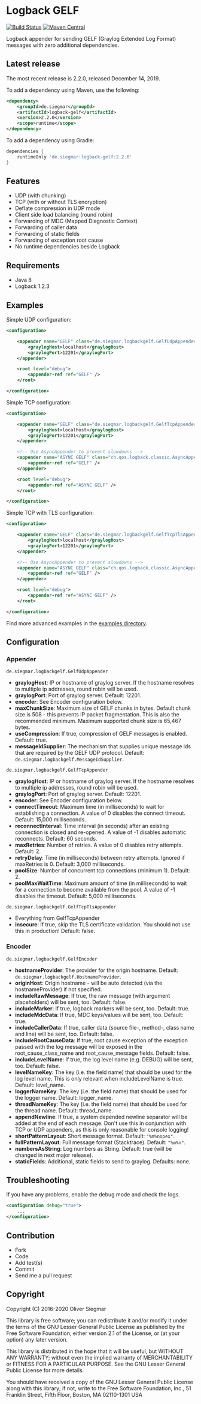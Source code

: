 # Logback GELF

[![Build Status](https://api.travis-ci.org/osiegmar/logback-gelf.svg)](https://travis-ci.org/osiegmar/logback-gelf)
[![Maven Central](https://maven-badges.herokuapp.com/maven-central/de.siegmar/logback-gelf/badge.svg)](https://maven-badges.herokuapp.com/maven-central/de.siegmar/logback-gelf)

Logback appender for sending GELF (Graylog Extended Log Format) messages with zero additional
dependencies.


## Latest release

The most recent release is 2.2.0, released December 14, 2019.

To add a dependency using Maven, use the following:

```xml
<dependency>
    <groupId>de.siegmar</groupId>
    <artifactId>logback-gelf</artifactId>
    <version>2.2.0</version>
    <scope>runtime</scope>
</dependency>
```

To add a dependency using Gradle:

```gradle
dependencies {
    runtimeOnly 'de.siegmar:logback-gelf:2.2.0'
}
```


## Features

- UDP (with chunking)
- TCP (with or without TLS encryption)
- Deflate compression in UDP mode
- Client side load balancing (round robin)
- Forwarding of MDC (Mapped Diagnostic Context)
- Forwarding of caller data
- Forwarding of static fields
- Forwarding of exception root cause
- No runtime dependencies beside Logback


## Requirements

- Java 8
- Logback 1.2.3


## Examples

Simple UDP configuration:

```xml
<configuration>

    <appender name="GELF" class="de.siegmar.logbackgelf.GelfUdpAppender">
        <graylogHost>localhost</graylogHost>
        <graylogPort>12201</graylogPort>
    </appender>

    <root level="debug">
        <appender-ref ref="GELF" />
    </root>

</configuration>
```

Simple TCP configuration:

```xml
<configuration>

    <appender name="GELF" class="de.siegmar.logbackgelf.GelfTcpAppender">
        <graylogHost>localhost</graylogHost>
        <graylogPort>12201</graylogPort>
    </appender>

    <!-- Use AsyncAppender to prevent slowdowns -->
    <appender name="ASYNC GELF" class="ch.qos.logback.classic.AsyncAppender">
        <appender-ref ref="GELF" />
    </appender>

    <root level="debug">
        <appender-ref ref="ASYNC GELF" />
    </root>

</configuration>
```

Simple TCP with TLS configuration:

```xml
<configuration>

    <appender name="GELF" class="de.siegmar.logbackgelf.GelfTcpTlsAppender">
        <graylogHost>localhost</graylogHost>
        <graylogPort>12201</graylogPort>
    </appender>

    <!-- Use AsyncAppender to prevent slowdowns -->
    <appender name="ASYNC GELF" class="ch.qos.logback.classic.AsyncAppender">
        <appender-ref ref="GELF" />
    </appender>

    <root level="debug">
        <appender-ref ref="ASYNC GELF" />
    </root>

</configuration>
```

Find more advanced examples in the [examples directory](examples).


## Configuration

### Appender

`de.siegmar.logbackgelf.GelfUdpAppender`

* **graylogHost**: IP or hostname of graylog server.
  If the hostname resolves to multiple ip addresses, round robin will be used.
* **graylogPort**: Port of graylog server. Default: 12201.
* **encoder**: See Encoder configuration below.
* **maxChunkSize**: Maximum size of GELF chunks in bytes. Default chunk size is 508 - this prevents
  IP packet fragmentation. This is also the recommended minimum.
  Maximum supported chunk size is 65,467 bytes.
* **useCompression**: If true, compression of GELF messages is enabled. Default: true.
* **messageIdSupplier**: The mechanism that supplies unique message ids that are required by the
  GELF UDP protocol. Default: `de.siegmar.logbackgelf.MessageIdSupplier`.


`de.siegmar.logbackgelf.GelfTcpAppender`

* **graylogHost**: IP or hostname of graylog server.
  If the hostname resolves to multiple ip addresses, round robin will be used.
* **graylogPort**: Port of graylog server. Default: 12201.
* **encoder**: See Encoder configuration below.
* **connectTimeout**: Maximum time (in milliseconds) to wait for establishing a connection. A value
  of 0 disables the connect timeout. Default: 15,000 milliseconds.
* **reconnectInterval**: Time interval (in seconds) after an existing connection is closed and
  re-opened. A value of -1 disables automatic reconnects. Default: 60 seconds.
* **maxRetries**: Number of retries. A value of 0 disables retry attempts. Default: 2.
* **retryDelay**: Time (in milliseconds) between retry attempts. Ignored if maxRetries is 0.
  Default: 3,000 milliseconds.
* **poolSize**: Number of concurrent tcp connections (minimum 1). Default: 2.
* **poolMaxWaitTime**: Maximum amount of time (in milliseconds) to wait for a connection to become
  available from the pool. A value of -1 disables the timeout. Default: 5,000 milliseconds.


`de.siegmar.logbackgelf.GelfTcpTlsAppender`

* Everything from GelfTcpAppender
* **insecure**: If true, skip the TLS certificate validation.
  You should not use this in production! Default: false.


### Encoder

`de.siegmar.logbackgelf.GelfEncoder`

* **hostnameProvider**: The provider for the origin hostname. Default: `de.siegmar.logbackgelf.HostnameProvider`.
* **originHost**: Origin hostname - will be auto detected (via the hostnameProvider) if not specified.
* **includeRawMessage**: If true, the raw message (with argument placeholders) will be sent, too.
  Default: false.
* **includeMarker**: If true, logback markers will be sent, too. Default: true.
* **includeMdcData**: If true, MDC keys/values will be sent, too. Default: true.
* **includeCallerData**: If true, caller data (source file-, method-, class name and line) will be
  sent, too. Default: false.
* **includeRootCauseData**: If true, root cause exception of the exception passed with the log
   message will be exposed in the root_cause_class_name and root_cause_message fields.
   Default: false.
* **includeLevelName**: If true, the log level name (e.g. DEBUG) will be sent, too. Default: false.
* **levelNameKey**: The key (i.e. the field name) that should be used for the log level name. 
  This is only relevant when includeLevelName is true. Default: level_name.
* **loggerNameKey**: The key (i.e. the field name) that should be used for the logger name. 
  Default: logger_name.
* **threadNameKey**: The key (i.e. the field name) that should be used for the thread name. 
  Default: thread_name.
* **appendNewline**: If true, a system depended newline separator will be added at the end of each message.
  Don't use this in conjunction with TCP or UDP appenders, as this is only reasonable for
  console logging!
* **shortPatternLayout**: Short message format. Default: `"%m%nopex"`.
* **fullPatternLayout**: Full message format (Stacktrace). Default: `"%m%n"`.
* **numbersAsString**: Log numbers as String. Default: true (will be changed in next major release).
* **staticFields**: Additional, static fields to send to graylog. Defaults: none.


## Troubleshooting

If you have any problems, enable the debug mode and check the logs.

```xml
<configuration debug="true">
    ...
</configuration>
```


## Contribution

- Fork
- Code
- Add test(s)
- Commit
- Send me a pull request


## Copyright

Copyright (C) 2016-2020 Oliver Siegmar

This library is free software; you can redistribute it and/or
modify it under the terms of the GNU Lesser General Public
License as published by the Free Software Foundation; either
version 2.1 of the License, or (at your option) any later version.

This library is distributed in the hope that it will be useful,
but WITHOUT ANY WARRANTY; without even the implied warranty of
MERCHANTABILITY or FITNESS FOR A PARTICULAR PURPOSE.  See the GNU
Lesser General Public License for more details.

You should have received a copy of the GNU Lesser General Public
License along with this library; if not, write to the Free Software
Foundation, Inc., 51 Franklin Street, Fifth Floor, Boston, MA  02110-1301  USA
